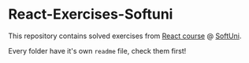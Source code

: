 # React-Exercises-Softuni

This repository contains solved exercises from [React course](https://softuni.bg/trainings/2022/reactjs-fundamentals-june-2018/open) @ [SoftUni](https://www.softuni.bg).

Every folder have it's own ``readme`` file, check them first!
